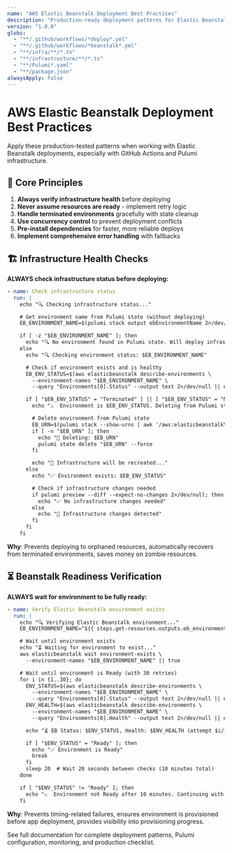 ```yaml
---
name: "AWS Elastic Beanstalk Deployment Best Practices"
description: "Production-ready deployment patterns for Elastic Beanstalk with GitHub Actions, Pulumi, and edge case handling"
version: "1.0.0"
globs:
  - "**/.github/workflows/*deploy*.yml"
  - "**/.github/workflows/*beanstalk*.yml"
  - "**/infra/**/*.ts"
  - "**/infrastructure/**/*.ts"
  - "**/Pulumi*.yaml"
  - "**/package.json"
alwaysApply: false
---
```


# AWS Elastic Beanstalk Deployment Best Practices

Apply these production-tested patterns when working with Elastic Beanstalk deployments, especially with GitHub Actions and Pulumi infrastructure.

## 🎯 Core Principles

1. **Always verify infrastructure health** before deploying
2. **Never assume resources are ready** - implement retry logic
3. **Handle terminated environments** gracefully with state cleanup
4. **Use concurrency control** to prevent deployment conflicts
5. **Pre-install dependencies** for faster, more reliable deploys
6. **Implement comprehensive error handling** with fallbacks

## 🏗️ Infrastructure Health Checks

**ALWAYS check infrastructure status before deploying:**

```yaml
- name: Check infrastructure status
  run: |
    echo "🔍 Checking infrastructure status..."

    # Get environment name from Pulumi state (without deploying)
    EB_ENVIRONMENT_NAME=$(pulumi stack output ebEnvironmentName 2>/dev/null || echo "")

    if [ -z "$EB_ENVIRONMENT_NAME" ]; then
      echo "🔍 No environment found in Pulumi state. Will deploy infrastructure..."
    else
      echo "🔍 Checking environment status: $EB_ENVIRONMENT_NAME"

      # Check if environment exists and is healthy
      EB_ENV_STATUS=$(aws elasticbeanstalk describe-environments \
        --environment-names "$EB_ENVIRONMENT_NAME" \
        --query "Environments[0].Status" --output text 2>/dev/null || echo "NOT_FOUND")

      if [ "$EB_ENV_STATUS" = "Terminated" ] || [ "$EB_ENV_STATUS" = "NOT_FOUND" ]; then
        echo "⚠️  Environment is $EB_ENV_STATUS. Deleting from Pulumi state..."

        # Delete environment from Pulumi state
        EB_URN=$(pulumi stack --show-urns | awk '/aws:elasticbeanstalk\/environment:Environment/ {print $1; exit}')
        if [ -n "$EB_URN" ]; then
          echo "🔧 Deleting: $EB_URN"
          pulumi state delete "$EB_URN" --force
        fi

        echo "🔄 Infrastructure will be recreated..."
      else
        echo "✅ Environment exists: $EB_ENV_STATUS"

        # Check if infrastructure changes needed
        if pulumi preview --diff --expect-no-changes 2>/dev/null; then
          echo "✅ No infrastructure changes needed"
        else
          echo "🔄 Infrastructure changes detected"
        fi
      fi
    fi
```

**Why**: Prevents deploying to orphaned resources, automatically recovers from terminated environments, saves money on zombie resources.

## ⏳ Beanstalk Readiness Verification

**ALWAYS wait for environment to be fully ready:**

```yaml
- name: Verify Elastic Beanstalk environment exists
  run: |
    echo "🔍 Verifying Elastic Beanstalk environment..."
    EB_ENVIRONMENT_NAME="${{ steps.get-resources.outputs.eb_environment_name }}"

    # Wait until environment exists
    echo "⏳ Waiting for environment to exist..."
    aws elasticbeanstalk wait environment-exists \
      --environment-names "$EB_ENVIRONMENT_NAME" || true

    # Wait until environment is Ready (with 30 retries)
    for i in {1..30}; do
      ENV_STATUS=$(aws elasticbeanstalk describe-environments \
        --environment-names "$EB_ENVIRONMENT_NAME" \
        --query "Environments[0].Status" --output text 2>/dev/null || echo "NOT_FOUND")
      ENV_HEALTH=$(aws elasticbeanstalk describe-environments \
        --environment-names "$EB_ENVIRONMENT_NAME" \
        --query "Environments[0].Health" --output text 2>/dev/null || echo "UNKNOWN")

      echo "⏳ EB Status: $ENV_STATUS, Health: $ENV_HEALTH (attempt $i/30)"

      if [ "$ENV_STATUS" = "Ready" ]; then
        echo "✅ Environment is Ready"
        break
      fi
      sleep 20  # Wait 20 seconds between checks (10 minutes total)
    done

    if [ "$ENV_STATUS" != "Ready" ]; then
      echo "⚠️  Environment not Ready after 10 minutes. Continuing with caution..."
    fi
```

**Why**: Prevents timing-related failures, ensures environment is provisioned before app deployment, provides visibility into provisioning progress.

See full documentation for complete deployment patterns, Pulumi configuration, monitoring, and production checklist.